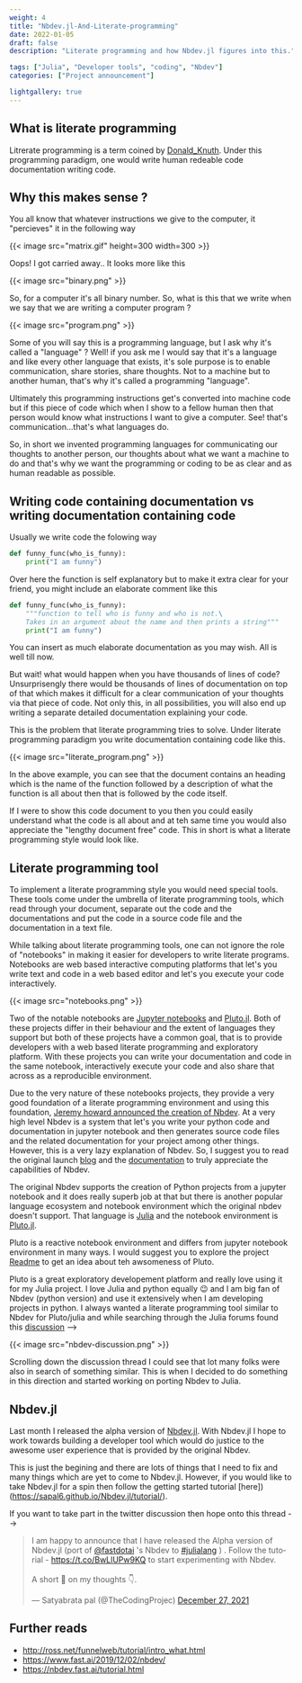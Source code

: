 ```yaml
---
weight: 4
title: "Nbdev.jl-And-Literate-programming"
date: 2022-01-05
draft: false
description: "Literate programming and how Nbdev.jl figures into this."

tags: ["Julia", "Developer tools", "coding", "Nbdev"]
categories: ["Project announcement"]

lightgallery: true
---
```


## What is literate programming
Litrerate programming is a term coined by [Donald_Knuth](https://en.wikipedia.org/wiki/Donald_Knuth). Under this programming paradigm, one would write human redeable code documentation writing code.

## Why this makes sense ?
You all know that whatever instructions we give to the computer, it "percieves" it in the following way 

{{< image src="matrix.gif" height=300 width=300 >}}

Oops! I got carried away.. It looks more like this

{{< image src="binary.png" >}}

So, for a computer it's all binary number. So, what is this that we write when we say that we are writing a computer program ?

{{< image src="program.png" >}}

Some of you will say this is a programming language, but I ask why it's called a "language" ? Well! if you ask me I would say that it's a language and like every other language that exists, it's sole purpose is to enable communication, share stories, share thoughts. Not to a machine but to another human, that's why it's called a programming "language".

Ultimately this programming instructions get's converted into machine code but if this piece of code which when I show to a fellow human then that person would know what instructions I want to give a computer. See! that's communication...that's what languages do.

So, in short we invented programming languages for communicating our thoughts to another person, our thoughts about what we want a machine to do and that's why we want the programming or coding to be as clear and as human readable as possible.

##  Writing code containing documentation vs writing documentation containing code 
Usually we write code the folowing way


```python
def funny_func(who_is_funny):
    print("I am funny")
```

Over here the function is self explanatory but to make it extra clear for your friend, you might include an elaborate comment like this


```python
def funny_func(who_is_funny):
    """function to tell who is funny and who is not.\
    Takes in an argument about the name and then prints a string"""
    print("I am funny")
```

You can insert as much elaborate documentation as you may wish. All is well till now.

But wait! what would happen when you have thousands of lines of code? Unsurprisengly there would be thousands of lines of documentation on top of that which makes it difficult for a clear communication of your thoughts via that piece of code. Not only this, in all possibilities, you will also end up writing a separate detailed documentation explaining your code.

This is the problem that literate programming tries to solve. Under literate programming paradigm you write documentation containing code like this.

{{< image src="literate_program.png" >}}

In the above example, you can see that the document contains an heading which is the name of the function followed by a description of what the function is all about then that is followed by the code itself. 

If I were to show this code document to you then you could easily understand what the code is all about and at teh same time you would also appreciate the "lengthy document free" code. This in short is what a literate programming style would look like.

## Literate programming tool 
To implement a literate programming style you would need special tools. These tools come under the umbrella of literate programming tools, which read through your document, separate out the code and the documentations and put the code in a source code file and the documentation in a text file.

While talking about literate programming tools, one can not ignore the role of "notebooks" in making it easier for developers to write literate programs. Notebooks are web based interactive computing platforms that let's you write text and code in a web based editor and let's you execute your code interactively.

{{< image src="notebooks.png" >}}

Two of the notable notebooks are [Jupyter notebooks](https://jupyter.org/) and [Pluto.jl](https://github.com/fonsp/Pluto.jl). Both of these projects differ in their behaviour and the extent of languages they support but both of these projects have a common goal, that is to provide developers with a web based literate programming and exploratory platform. With these projects you can write your documentation and code in the same notebook, interactively execute your code and also share that across as a reproducible environment.

Due to the very nature of these notebooks projects, they provide a very good foundation of a literate programming environment and using this foundation, [Jeremy howard announced the creation of Nbdev](https://www.fast.ai/2019/12/02/nbdev/). At a very high level Nbdev is a system that let's you write your python code and documentation in jupyter notebook and then generates source code files and the related documentation for your project among other things. However, this is a very lazy explanation of Nbdev. So, I suggest you to read the original launch [blog](https://www.fast.ai/2019/12/02/nbdev/) and the [documentation](https://nbdev.fast.ai/tutorial.html) to truly appreciate the capabilities of Nbdev.

The original Nbdev supports the creation of Python projects from a jupyter notebook and it does really superb job at that but there is another popular language ecosystem and notebook environment which the original nbdev doesn't support. That language is [Julia](https://julialang.org/) and the notebook environment is [Pluto.jl](https://github.com/fonsp/Pluto.jl). 

Pluto is a reactive notebook environment and differs from jupyter notebook environment in many ways. I would suggest you to explore the project [Readme](https://github.com/fonsp/Pluto.jl) to get an idea about teh awsomeness of Pluto. 

Pluto is a great exploratory developement platform and really love using it for my Julia project. I love Julia and python equally 😉 and I am big fan of Nbdev (python version) and use it extensively when I am developing projects in python. I always wanted a literate programming tool similar to Nbdev for Pluto/julia and while searching through the Julia forums found this [discussion](https://discourse.julialang.org/t/nbdev-for-julia/32450) -->

{{< image src="nbdev-discussion.png" >}}

Scrolling down the discussion thread I could see that lot many folks were also in search of something similar. This is when I decided to do something in this direction and started working on porting Nbdev to Julia. 

## Nbdev.jl 
Last month I released the alpha version of [Nbdev.jl](https://sapal6.github.io/Nbdev.jl/). With Nbdev.jl I hope to work towards building a developer tool which would do justice to the awesome user experience that is provided by the original Nbdev. 

This is just the begining and there are lots of things that I need to fix and many things which are yet to come to Nbdev.jl. However, if you would like to take Nbdev.jl for a spin then follow the getting started tutorial [here])(https://sapal6.github.io/Nbdev.jl/tutorial/).

If you want to take part in the twitter discussion then hope onto this thread -->

<blockquote class="twitter-tweet"><p lang="en" dir="ltr">I am happy to announce that I have released the Alpha version of Nbdev.jl (port of <a href="https://twitter.com/fastdotai?ref_src=twsrc%5Etfw">@fastdotai</a> &#39;s Nbdev to <a href="https://twitter.com/hashtag/julialang?src=hash&amp;ref_src=twsrc%5Etfw">#julialang</a> ) . Follow the tutorial - <a href="https://t.co/BwLlUPw9KQ">https://t.co/BwLlUPw9KQ</a> to start experimenting with Nbdev. <br><br>A short 🧵 on my thoughts 👇.</p>&mdash; Satyabrata pal (@TheCodingProjec) <a href="https://twitter.com/TheCodingProjec/status/1475354805987991555?ref_src=twsrc%5Etfw">December 27, 2021</a></blockquote> <script async src="https://platform.twitter.com/widgets.js" charset="utf-8"></script>

## Further reads
* http://ross.net/funnelweb/tutorial/intro_what.html
* https://www.fast.ai/2019/12/02/nbdev/
* https://nbdev.fast.ai/tutorial.html
